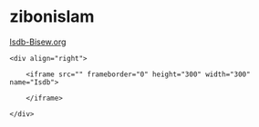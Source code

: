# zibonislam
<!DOCTYPE HTML>
<html lang="en-US">
<head>
	<meta charset="UTF-8">
	<title> Intra-Link</title>
</head>
<body>
	<a href="https://www.isdb-bisew.org/" target="Isdb"> Isdb-Bisew.org </a>
	
	<div align="right">
	
		<iframe src="" frameborder="0" height="300" width="300" name="Isdb">
		
		</iframe>
		
	</div>
	
</body>
</html>
